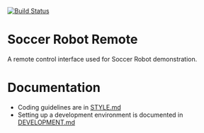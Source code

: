 [![Build Status](https://travis-ci.com/rvolosatovs/turtlitto.svg?token=Rr1zHeZEE84zs4P7sgSv&branch=master)](https://travis-ci.com/rvolosatovs/turtlitto)

# Soccer Robot Remote
A remote control interface used for Soccer Robot demonstration.

# Documentation
- Coding guidelines are in [STYLE.md](STYLE.md)
- Setting up a development environment is documented in [DEVELOPMENT.md](DEVELOPMENT.md)
